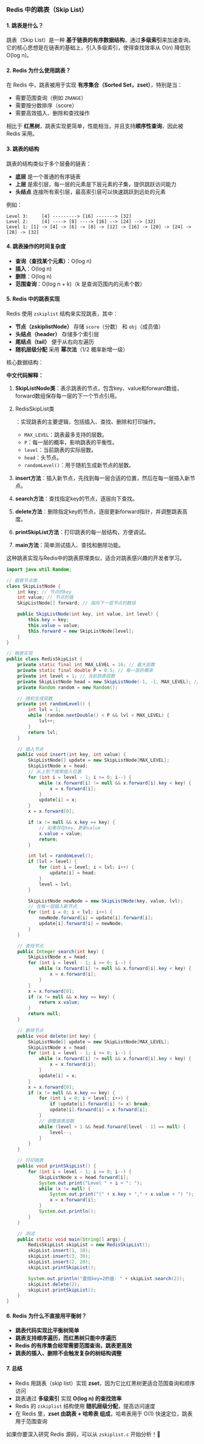 ### Redis 中的跳表（Skip List）

#### 1. **跳表是什么？**

跳表（Skip List）是一种 **基于链表的有序数据结构**，通过**多级索引**来加速查询。它的核心思想是在链表的基础上，引入多级索引，使得查找效率从 O(n) 降低到 O(log n)。

#### 2. **Redis 为什么使用跳表？**

在 Redis 中，跳表被用于实现 **有序集合（Sorted Set，zset）**，特别是当：

- 需要范围查询（例如 `ZRANGE`）
- 需要按分数排序（score）
- 需要高效插入、删除和查找操作

相比于 **红黑树**，跳表实现更简单，性能相当，并且支持**顺序性查询**，因此被 Redis 采用。

#### 3. **跳表的结构**

跳表的结构类似于多个层叠的链表：

- **底层** 是一个普通的有序链表
- **上层** 是索引层，每一层的元素是下层元素的子集，提供跳跃访问能力
- **头结点** 连接所有索引层，最高索引层可以快速跳跃到远处的元素

例如：

```
Level 3:     [4] ---------> [16] -------> [32]
Level 2:     [4] ----> [8] ----> [16] --> [24] --> [32]
Level 1: [1] -> [4] -> [6] -> [8] -> [12] -> [16] -> [20] -> [24] -> [28] -> [32]
```

#### 4. **跳表操作的时间复杂度**

- **查询（查找某个元素）**：O(log n)
- **插入**：O(log n)
- **删除**：O(log n)
- **范围查询**：O(log n + k)（k 是查询范围内的元素个数）

#### 5. **Redis 中的跳表实现**

Redis 使用 `zskiplist` 结构来实现跳表，其中：

- **节点（zskiplistNode）** 存储 `score`（分数） 和 `obj`（成员值）
- **头结点（header）** 存储多个索引层
- **尾结点（tail）** 便于从右向左遍历
- **随机层级分配** 采用 **幂次法**（1/2 概率新增一级）

核心数据结构：

**中文代码解释：**

1. **SkipListNode类**：表示跳表的节点，包含key、value和forward数组，forward数组保存每一层的下一个节点引用。

2. RedisSkipList类

   ：实现跳表的主要逻辑，包括插入、查找、删除和打印操作。

   - `MAX_LEVEL`：跳表最多支持的层数。
   - `P`：每一层的概率，影响跳表的平衡性。
   - `level`：当前跳表的实际层数。
   - `head`：头节点。
   - `randomLevel()`：用于随机生成新节点的层数。

3. **insert方法**：插入新节点，先找到每一层合适的位置，然后在每一层插入新节点。

4. **search方法**：查找指定key的节点，逐层向下查找。

5. **delete方法**：删除指定key的节点，逐层更新forward指针，并调整跳表高度。

6. **printSkipList方法**：打印跳表的每一层结构，方便调试。

7. **main方法**：简单测试插入、查找和删除功能。

这种跳表实现与Redis中的跳表原理类似，适合对跳表感兴趣的开发者学习。

```java
import java.util.Random;

// 跳表节点类
class SkipListNode {
    int key; // 节点的key
    int value; // 节点的值
    SkipListNode[] forward; // 指向下一层节点的数组

    public SkipListNode(int key, int value, int level) {
        this.key = key;
        this.value = value;
        this.forward = new SkipListNode[level];
    }
}

// 跳表实现
public class RedisSkipList {
    private static final int MAX_LEVEL = 16; // 最大层数
    private static final double P = 0.5; // 每一层的概率
    private int level = 1; // 当前跳表层数
    private SkipListNode head = new SkipListNode(-1, -1, MAX_LEVEL); // 头节点
    private Random random = new Random();

    // 随机生成层数
    private int randomLevel() {
        int lvl = 1;
        while (random.nextDouble() < P && lvl < MAX_LEVEL) {
            lvl++;
        }
        return lvl;
    }

    // 插入节点
    public void insert(int key, int value) {
        SkipListNode[] update = new SkipListNode[MAX_LEVEL];
        SkipListNode x = head;
        // 从上到下搜索插入位置
        for (int i = level - 1; i >= 0; i--) {
            while (x.forward[i] != null && x.forward[i].key < key) {
                x = x.forward[i];
            }
            update[i] = x;
        }
        x = x.forward[0];

        if (x != null && x.key == key) {
            // 如果存在key，更新value
            x.value = value;
            return;
        }

        int lvl = randomLevel();
        if (lvl > level) {
            for (int i = level; i < lvl; i++) {
                update[i] = head;
            }
            level = lvl;
        }

        SkipListNode newNode = new SkipListNode(key, value, lvl);
        // 在每一层插入新节点
        for (int i = 0; i < lvl; i++) {
            newNode.forward[i] = update[i].forward[i];
            update[i].forward[i] = newNode;
        }
    }

    // 查找节点
    public Integer search(int key) {
        SkipListNode x = head;
        for (int i = level - 1; i >= 0; i--) {
            while (x.forward[i] != null && x.forward[i].key < key) {
                x = x.forward[i];
            }
        }
        x = x.forward[0];
        if (x != null && x.key == key) {
            return x.value;
        }
        return null;
    }

    // 删除节点
    public void delete(int key) {
        SkipListNode[] update = new SkipListNode[MAX_LEVEL];
        SkipListNode x = head;
        for (int i = level - 1; i >= 0; i--) {
            while (x.forward[i] != null && x.forward[i].key < key) {
                x = x.forward[i];
            }
            update[i] = x;
        }
        x = x.forward[0];
        if (x != null && x.key == key) {
            for (int i = 0; i < level; i++) {
                if (update[i].forward[i] != x) break;
                update[i].forward[i] = x.forward[i];
            }
            // 调整跳表层数
            while (level > 1 && head.forward[level - 1] == null) {
                level--;
            }
        }
    }

    // 打印跳表
    public void printSkipList() {
        for (int i = level - 1; i >= 0; i--) {
            SkipListNode x = head.forward[i];
            System.out.print("Level " + i + ": ");
            while (x != null) {
                System.out.print("(" + x.key + "," + x.value + ") ");
                x = x.forward[i];
            }
            System.out.println();
        }
    }

    // 测试
    public static void main(String[] args) {
        RedisSkipList skipList = new RedisSkipList();
        skipList.insert(1, 10);
        skipList.insert(3, 30);
        skipList.insert(2, 20);
        skipList.printSkipList();

        System.out.println("查找key=2的值: " + skipList.search(2));
        skipList.delete(2);
        skipList.printSkipList();
    }
}
```

#### 6. **Redis 为什么不直接用平衡树？**

- **跳表代码实现比平衡树简单**
- **跳表支持顺序遍历，而红黑树只能中序遍历**
- **Redis 的有序集合经常需要范围查询，跳表更高效**
- **跳表的插入、删除不会触发复杂的树结构调整**

#### 7. **总结**

- Redis 用跳表（skip list）实现 **zset**，因为它比红黑树更适合范围查询和顺序访问
- 跳表通过 **多级索引** 实现 **O(log n) 的查找效率**
- Redis 的 `zskiplist` 结构使用 **随机层级分配**，提高访问速度
- 在 Redis 里，**zset 由跳表 + 哈希表 组成**，哈希表用于 O(1) 快速定位，跳表用于范围查询

如果你要深入研究 Redis 源码，可以从 `zskiplist.c` 开始分析！🚀